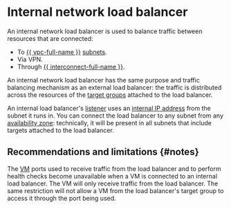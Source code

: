 # Internal network load balancer

An internal network load balancer is used to balance traffic between resources that are connected:
* To [{{ vpc-full-name }}](../../vpc/) [subnets](../../vpc/concepts/network.md#network).
* Via VPN.
* Through [{{ interconnect-full-name }}](../../interconnect/).

An internal network load balancer has the same purpose and traffic balancing mechanism as an external load balancer: the traffic is distributed across the resources of the [target groups](target-resources.md) attached to the load balancer.

An internal load balancer's [listener](listener.md) uses an [internal IP address](../../vpc/concepts/address.md#internal-addresses) from the subnet it runs in. You can connect the load balancer to any subnet from any [availability zone](../../overview/concepts/geo-scope.md): technically, it will be present in all subnets that include targets attached to the load balancer.

## Recommendations and limitations {#notes}

The [VM](../../compute/concepts/vm.md) ports used to receive traffic from the load balancer and to perform health checks become unavailable when a VM is connected to an internal load balancer. The VM will only receive traffic from the load balancer. The same restriction will not allow a VM from the load balancer's target group to access it through the port being used.
